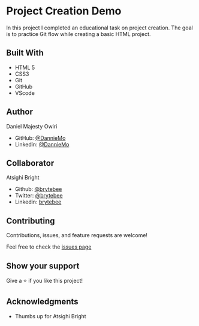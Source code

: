 # Project Creation Demo

In this project I completed an educational task on project creation. The goal is to practice Git flow while creating a basic HTML project.

## Built With

- HTML 5
- CSS3
- Git
- GitHub
- VScode

## Author

Daniel Majesty Owiri

- GitHub: [@DannieMo](https://github.com/DannieMo)
- Linkedin: [@DannieMo](https://github.com/DannieMo)

## Collaborator

Atsighi Bright

- Github: [@brytebee](https://github.com/brytebee)
- Twitter: [@brytebee](https://twitter.com/brytebee)
- Linkedin: [brytebee](https://www.linkedin.com/in/brytebee/)

## Contributing

Contributions, issues, and feature requests are welcome!

Feel free to check the [issues page](https://www.linkedin.com/in/brytebee/)

## Show your support

Give a ⭐️ if you like this project!

## Acknowledgments

- Thumbs up for Atsighi Bright
